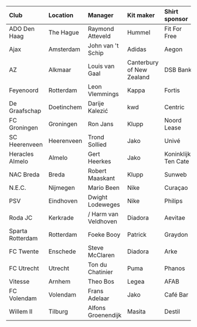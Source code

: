 | Club             | Location   | Manager              | Kit maker                 | Shirt sponsor        |
|:-----------------|:-----------|:---------------------|:--------------------------|:---------------------|
| ADO Den Haag     | The Hague  | Raymond Atteveld     | Hummel                    | Fit For Free         |
| Ajax             | Amsterdam  | John van 't Schip    | Adidas                    | Aegon                |
| AZ               | Alkmaar    | Louis van Gaal       | Canterbury of New Zealand | DSB Bank             |
| Feyenoord        | Rotterdam  | Leon Vlemmings       | Kappa                     | Fortis               |
| De Graafschap    | Doetinchem | Darije Kalezić       | kwd                       | Centric              |
| FC Groningen     | Groningen  | Ron Jans             | Klupp                     | Noord Lease          |
| SC Heerenveen    | Heerenveen | Trond Sollied        | Jako                      | Univé                |
| Heracles Almelo  | Almelo     | Gert Heerkes         | Jako                      | Koninklijke Ten Cate |
| NAC Breda        | Breda      | Robert Maaskant      | Klupp                     | Sunweb               |
| N.E.C.           | Nijmegen   | Mario Been           | Nike                      | Curaçao              |
| PSV              | Eindhoven  | Dwight Lodeweges     | Nike                      | Philips              |
| Roda JC          | Kerkrade   | / Harm van Veldhoven | Diadora                   | Aevitae              |
| Sparta Rotterdam | Rotterdam  | Foeke Booy           | Patrick                   | Graydon              |
| FC Twente        | Enschede   | Steve McClaren       | Diadora                   | Arke                 |
| FC Utrecht       | Utrecht    | Ton du Chatinier     | Puma                      | Phanos               |
| Vitesse          | Arnhem     | Theo Bos             | Legea                     | AFAB                 |
| FC Volendam      | Volendam   | Frans Adelaar        | Jako                      | Café Bar             |
| Willem II        | Tilburg    | Alfons Groenendijk   | Masita                    | Destil               |